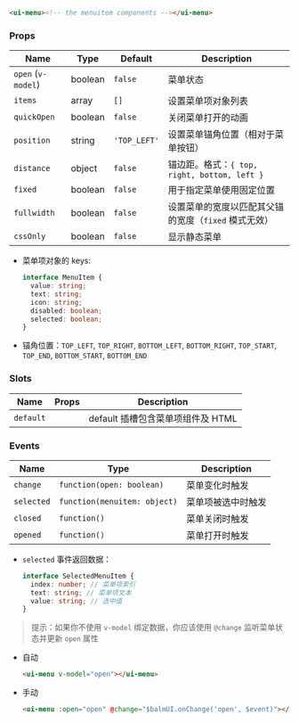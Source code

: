 ```html
<ui-menu><!-- the menuitem components --></ui-menu>
```

### Props

| Name               | Type    | Default      | Description                                          |
| ------------------ | ------- | ------------ | ---------------------------------------------------- |
| `open` (`v-model`) | boolean | `false`      | 菜单状态                                             |
| `items`            | array   | `[]`         | 设置菜单项对象列表                                   |
| `quickOpen`        | boolean | `false`      | 关闭菜单打开的动画                                   |
| `position`         | string  | `'TOP_LEFT'` | 设置菜单锚角位置（相对于菜单按钮）                   |
| `distance`         | object  | `false`      | 锚边距。格式：`{ top, right, bottom, left }`         |
| `fixed`            | boolean | `false`      | 用于指定菜单使用固定位置                             |
| `fullwidth`        | boolean | `false`      | 设置菜单的宽度以匹配其父锚的宽度（`fixed` 模式无效） |
| `cssOnly`          | boolean | `false`      | 显示静态菜单                                         |

- 菜单项对象的 keys:

  ```ts
  interface MenuItem {
    value: string;
    text: string;
    icon: string;
    disabled: boolean;
    selected: boolean;
  }
  ```

- 锚角位置：`TOP_LEFT`, `TOP_RIGHT`, `BOTTOM_LEFT`, `BOTTOM_RIGHT`, `TOP_START`, `TOP_END`, `BOTTOM_START`, `BOTTOM_END`

### Slots

| Name      | Props | Description                       |
| --------- | ----- | --------------------------------- |
| `default` |       | default 插槽包含菜单项组件及 HTML |

### Events

| Name       | Type                         | Description        |
| ---------- | ---------------------------- | ------------------ |
| `change`   | `function(open: boolean)`    | 菜单变化时触发     |
| `selected` | `function(menuitem: object)` | 菜单项被选中时触发 |
| `closed`   | `function()`                 | 菜单关闭时触发     |
| `opened`   | `function()`                 | 菜单打开时触发     |

- `selected` 事件返回数据：

  ```ts
  interface SelectedMenuItem {
    index: number; // 菜单项索引
    text: string; // 菜单项文本
    value: string; // 选中值
  }
  ```

> 提示：如果你不使用 `v-model` 绑定数据，你应该使用 `@change` 监听菜单状态并更新 `open` 属性

- 自动

  ```html
  <ui-menu v-model="open"></ui-menu>
  ```

- 手动

  ```html
  <ui-menu :open="open" @change="$balmUI.onChange('open', $event)"></ui-menu>
  ```
